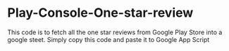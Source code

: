 # Play-Console-One-star-review

This code is to fetch all the one star reviews from Google Play Store into a google steet.
Simply copy this code and paste it to Google App Script
